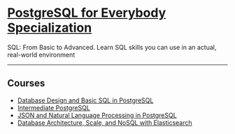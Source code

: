 # [PostgreSQL for Everybody Specialization](https://www.pg4e.com/) 

SQL: From Basic to Advanced. Learn SQL skills you can use in an actual, real-world environment 

-----


## Courses

- [Database Design and Basic SQL in PostgreSQL](https://github.com/repans/PostgreSQL-for-Everybody-Specialization/tree/main/Database%20Design%20and%20Basic%20SQL%20in%20PostgreSQL)  
- [Intermediate PostgreSQL](https://github.com/repans/PostgreSQL-for-Everybody-Specialization/tree/main/Intermediate-PostgreSQL)  
- [JSON and Natural Language Processing in PostgreSQL](https://github.com/repans/PostgreSQL-for-Everybody-Specialization/tree/main/JSON-and-Natural-Language-Processing-in-PostgreSQL)  
- [Database Architecture, Scale, and NoSQL with Elasticsearch]()  

